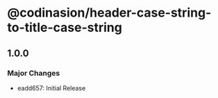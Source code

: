 # @codinasion/header-case-string-to-title-case-string

## 1.0.0

### Major Changes

- eadd657: Initial Release
